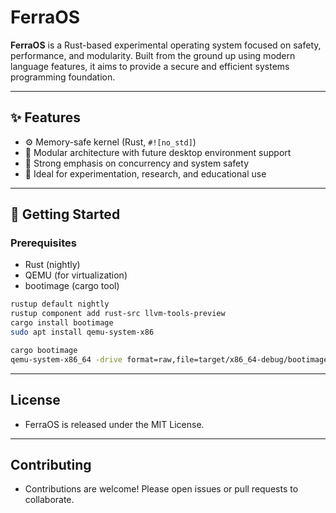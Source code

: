 # FerraOS

**FerraOS** is a Rust-based experimental operating system focused on safety, performance, and modularity. Built from the ground up using modern language features, it aims to provide a secure and efficient systems programming foundation.

---

## ✨ Features

- ⚙️ Memory-safe kernel (Rust, `#![no_std]`)
- 🧩 Modular architecture with future desktop environment support
- 🔐 Strong emphasis on concurrency and system safety
- 🧪 Ideal for experimentation, research, and educational use

---

## 🚀 Getting Started

### Prerequisites

- Rust (nightly)
- QEMU (for virtualization)
- bootimage (cargo tool)

```bash
rustup default nightly
rustup component add rust-src llvm-tools-preview
cargo install bootimage
sudo apt install qemu-system-x86
```


```bash
cargo bootimage
qemu-system-x86_64 -drive format=raw,file=target/x86_64-debug/bootimage-ferraos.bin
```
---
## License
* FerraOS is released under the MIT License.

---
## Contributing
* Contributions are welcome! Please open issues or pull requests to collaborate.


